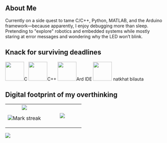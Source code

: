 ## About Me
Currently on a side quest to tame C/C++, Python, MATLAB, and the Arduino framework—because apparently, I enjoy debugging more than sleep. Pretending to "explore" robotics and embedded systems while mostly staring at error messages and wondering why the LED won’t blink.

##  Knack for surviving deadlines
<img src="https://cdn.jsdelivr.net/gh/devicons/devicon/icons/c/c-original.svg" width="60"/>C
<img src="https://cdn.jsdelivr.net/gh/devicons/devicon@latest/icons/cplusplus/cplusplus-original.svg" width="60" />C++
<img src="https://cdn.jsdelivr.net/gh/devicons/devicon/icons/arduino/arduino-original.svg" width="60"/>Ard IDE
<img src="https://cdn.jsdelivr.net/gh/devicons/devicon/icons/github/github-original.svg" width="60"/> natkhat bilauta 
          
## Digital footprint of my overthinking

<table><tbody><tr border="none"><td width="50%" align="center">
<img align="center" src="https://readme-stats-fork-mauve.vercel.app/api/?username=TF-141-0&theme=dark&show_icons=true&count_private=true">

<img alt="Mark streak" src="https://github-readme-streak-stats-five-roan.vercel.app?user=TF-141-0&theme=dark"></td><td width="50%" align="center">
<img align="center" src="https://readme-stats-fork-mauve.vercel.app/api/top-langs/?username=TF-141-0&theme=dark&hide_border=false&no-bg=true&no-frame=true&langs_count=6"></td></tr></tbody></table>

![](https://komarev.com/ghpvc/?username=TF-141-0&label=Page+Access+Frequency)
